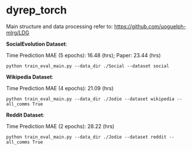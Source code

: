 # dyrep_torch

Main structure and data processing refer to: https://github.com/uoguelph-mlrg/LDG

**SocialEvolution Dataset**: 

Time Prediction MAE (5 epochs): 16.48 (hrs); Paper: 23.44 (hrs)

``` shell script
python train_eval_main.py --data_dir ./Social --dataset social
```

**Wikipedia Dataset**: 

Time Prediction MAE (4 epochs): 21.09 (hrs)

``` shell script
python train_eval_main.py --data_dir ./Jodie --dataset wikipedia --all_comms True
```

**Reddit Dataset**: 

Time Prediction MAE (2 epochs): 28.22 (hrs)

``` shell script
python train_eval_main.py --data_dir ./Jodie --dataset reddit --all_comms True
```